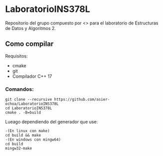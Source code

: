 # LaboratorioINS378L

Repositorio del grupo compuesto por <> para el laboratorio de Estructuras de Datos y Algoritmos 2.

## Como compilar
Requisitos:
- cmake
- git
- Compilador C++ 17

### Comandos:
```
git clone --recursive https://github.com/asier-ochoa/LaboratorioINS378L
cd LaboratorioINS378L
cmake . -B=build
```
Lueago dependiendo del generador que use:
```
-(En linux con make)
cd build && make
-(En windows con mingw64)
cd build
mingw32-make
```
